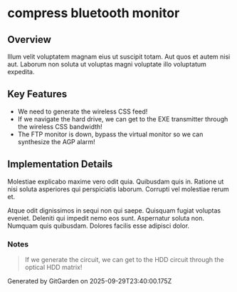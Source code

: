 # compress bluetooth monitor

## Overview
Illum velit voluptatem magnam eius ut suscipit totam. Aut quos et autem nisi aut. Laborum non soluta ut voluptas magni voluptate illo voluptatum expedita.

## Key Features
- We need to generate the wireless CSS feed!
- If we navigate the hard drive, we can get to the EXE transmitter through the wireless CSS bandwidth!
- The FTP monitor is down, bypass the virtual monitor so we can synthesize the AGP alarm!

## Implementation Details
Molestiae explicabo maxime vero odit quia. Quibusdam quis in. Ratione ut nisi soluta asperiores qui perspiciatis laborum. Corrupti vel molestiae rerum et.
 Atque odit dignissimos in sequi non qui saepe. Quisquam fugiat voluptas eveniet. Deleniti qui impedit nemo eos sunt. Aspernatur soluta non. Numquam quis quibusdam. Dolores facilis esse adipisci dolor.

### Notes
> If we generate the circuit, we can get to the HDD circuit through the optical HDD matrix!

Generated by GitGarden on 2025-09-29T23:40:00.175Z